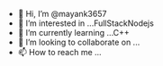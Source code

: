 - 👋 Hi, I’m @mayank3657
- 👀 I’m interested in ...FullStackNodejs
- 🌱 I’m currently learning ...C++
- 💞️ I’m looking to collaborate on ...
- 📫 How to reach me ...

<!---
mayank3657/mayank3657 is a ✨ special ✨ repository because its `README.md` (this file) appears on your GitHub profile.
You can click the Preview link to take a look at your changes.
--->
